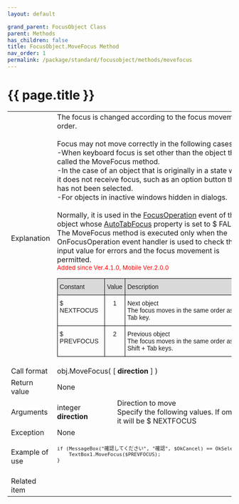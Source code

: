 ```yaml
---
layout: default

grand_parent: FocusObject Class
parent: Methods
has_children: false
title: FocusObject.MoveFocus Method
nav_order: 1
permalink: /package/standard/focusobject/methods/movefocus
---
```

# {{ page.title }}

<table>
  <tr>
    <td>Explanation</td>
    <td colspan="2">The focus is changed according to the focus movement order.<br><br>Focus may not move correctly in the following cases.<br>-When keyboard focus is set other than the object that called the MoveFocus method.<br>-In the case of an object that is originally in a state where it does not receive focus, such as an option button that has not been selected.<br>-For objects in inactive windows hidden in dialogs.<br><br>Normally, it is used in the <a href="/package/standard/focusobject/events/focusoperation">FocusOperation</a> event of the object whose <a href="/package/standard/focusobject/properties/autotabfocus">AutoTabFocus</a> property is set to $ FALSE. The MoveFocus method is executed only when the OnFocusOperation event handler is used to check the input value for errors and the focus movement is permitted.<br><small><span style="color:red">Added since Ver.4.1.0, Mobile Ver.2.0.0</span></small><style type="text/css">
.tg  {border-collapse:collapse;border-spacing:0;}
.tg td{border-color:black;border-style:solid;border-width:1px;font-family:Arial, sans-serif;font-size:14px;
  overflow:hidden;padding:10px 5px;word-break:normal;}
.tg th{border-color:black;border-style:solid;border-width:1px;font-family:Arial, sans-serif;font-size:14px;
  font-weight:normal;overflow:hidden;padding:10px 5px;word-break:normal;}
.tg .tg-baqh{text-align:center;vertical-align:top}
.tg .tg-xt05{background-color:#D9D9D9;text-align:left;vertical-align:top}
.tg .tg-2m49{background-color:#D9D9D9;text-align:center;vertical-align:top}
.tg .tg-0lax{text-align:left;vertical-align:top}
</style>
<table class="tg">
<thead>
  <tr>
    <th class="tg-xt05">Constant</th>
    <th class="tg-2m49">Value</th>
    <th class="tg-xt05">Description</th>
  </tr>
</thead>
<tbody>
  <tr>
    <td class="tg-0lax">$ NEXTFOCUS</td>
    <td class="tg-baqh">1</td>
    <td class="tg-0lax">Next object<br>The focus moves in the same order as the Tab key.</td>
  </tr>
  <tr>
    <td class="tg-0lax">$ PREVFOCUS</td>
    <td class="tg-baqh">2</td>
    <td class="tg-0lax">Previous object<br>The focus moves in the same order as the Shift + Tab keys.</td>
  </tr>
</tbody>
</table></td>
  </tr>
  <tr>
    <td>Call format</td>
    <td colspan="2">obj.MoveFocus( [ <b>direction</b> ] )</td>
  </tr>
  <tr>
    <td>Return value</td>
    <td colspan="2">None</td>
  </tr>  
  <tr>
    <td>Arguments</td>
    <td>integer <b>direction</b></td>
    <td>Direction to move<br>Specify the following values. If omitted, it will be $ NEXTFOCUS<br></td>
  </tr>
  <tr>
    <td>Exception</td>
    <td colspan="2">None</td>
  </tr>
  <tr>
    <td>Example of use</td>
    <td colspan="2"><code><pre>
if (MessageBox("確認してください", "確認", $OkCancel) == OkSelected) {
    TextBox1.MoveFocus($PREVFOCUS);
}
    </pre></code></td>
  </tr>
  <tr>
    <td>Related item</td>
    <td colspan="2"></td>
  </tr>
</table>



